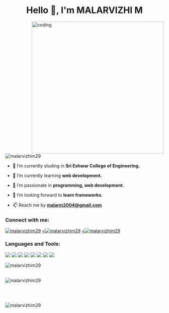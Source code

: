 <h1 align="center">Hello 👋, I'm MALARVIZHI M</h1>
<img align="right" alt="coding" width="420" src="https://img.freepik.com/premium-vector/woman-working-with-computer-home-office-student-freelancer-customer-service-call-center-support_113065-1269.jpg?w=2000">

<p align="left"> <img src="https://komarev.com/ghpvc/?username=malarvizhim29&label=Profile%20views&color=0e75b6&style=flat" alt="malarvizhim29"/> </p>

- 🔭 I’m currently studing in **Sri Eshwar College of Engineering.**

- 🌱 I’m currently learning **web development.**

- 👯 I’m passionate in **programming, web development.**

- 🤝 I’m looking forward to **learn frameworks.**

- 📫 Reach me by **malarm2004@gmail.com**

<h3 align="left">Connect with me:</h3>
<p align="left">
<a href="https://linkedin.com/in/malarvizhi m" target="blank"><img src="https://komarev.com/ghpvc/?username=malarvizhim29&label=Linkedin%20&color=0e75b6&style=flat" alt="malarvizhim29"/></a>
<a href="https://www.codechef.com/users/sece_mee026" target="blank"><<img src="https://komarev.com/ghpvc/?username=malarvizhim29&label=Codechef%20&color=0e75b6&style=flat" alt="malarvizhim29"/></a>
<a href="https://www.leetcode.com/sece_mee026" target="blank"><<img src="https://komarev.com/ghpvc/?username=malarvizhim29&label=Leetcode%20&color=0e75b6&style=flat" alt="malarvizhim29"/></a>
</p>

<h3 align="left">Languages and Tools:</h3>
<p align="left">
<img src="https://img.shields.io/badge/C-00599C?style=for-the-badge&logo=C&logoColor=white"/>
<img src="https://img.shields.io/badge/Java-ED8B00?style=for-the-badge&logo=java&logoColor=white"/>
<img src="https://img.shields.io/badge/Python-3776AB?style=for-the-badge&logo=python&logoColor=white"/>
<img src="https://img.shields.io/badge/JavaScript-F7DF1E?style=for-the-badge&logo=javascript&logoColor=black"/>
<img src="https://img.shields.io/badge/HTML5-E34F26?style=for-the-badge&logo=html5&logoColor=white" />
<img src="https://img.shields.io/badge/CSS3-1572B6?style=for-the-badge&logo=css3&logoColor=white" />
<img src="https://img.shields.io/badge/Git-F05032?style=for-the-badge&logo=git&logoColor=white " />
<img src="https://img.shields.io/badge/VS_Code-0078D4?style=for-the-badge&logo=visual%20studio%20code&logoColor=white   " />
</p>

<p background-color="black"><img align="left" src="https://github-readme-stats.vercel.app/api/top-langs?username=malarvizhim29&show_icons=true&locale=en&layout=compact&theme=nightowl&show" alt="malarvizhim29" /></p>
<br>
<br>
<p><img src="https://github-readme-stats.vercel.app/api?username=malarvizhim29&show_icons=true&locale=en&theme=nightowl&show" alt="malarvizhim29" /></p>
<br>
<br>
<p><img align="center" src="https://github-readme-streak-stats.herokuapp.com/?user=malarvizhim29&&theme=nightowl&show" alt="malarvizhim29"></p>
